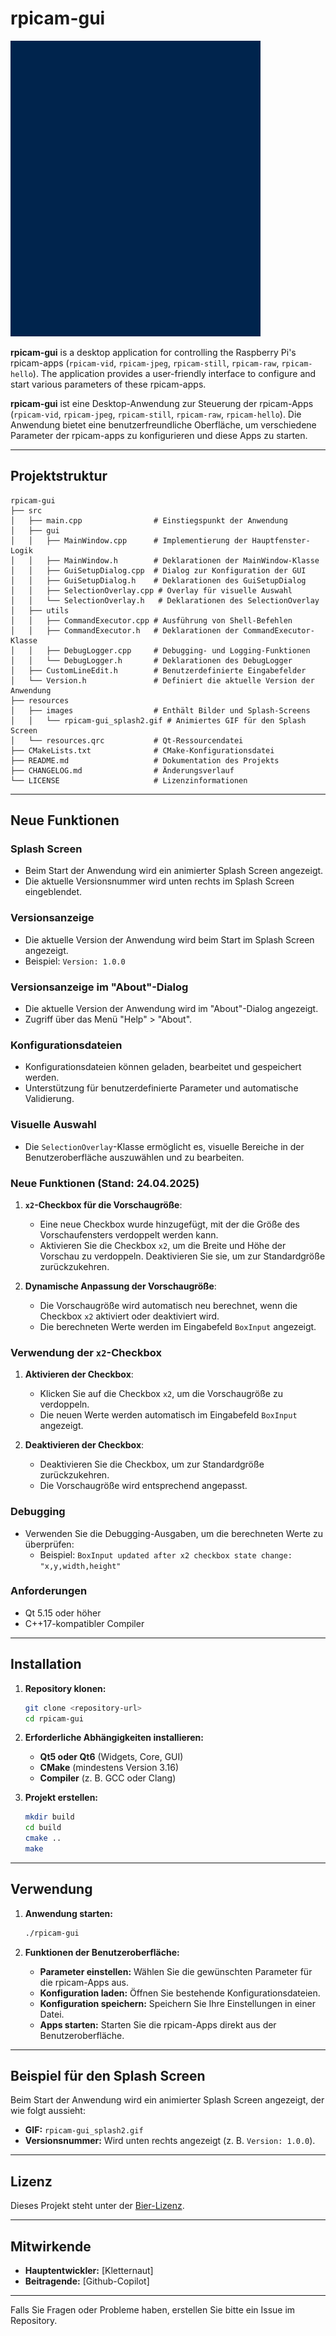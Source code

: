 # rpicam-gui

![Splash Screen](resources/images/rpicam-gui_splash2.gif)


**rpicam-gui** is a desktop application for controlling the Raspberry Pi's rpicam-apps (`rpicam-vid`, `rpicam-jpeg`, `rpicam-still`, `rpicam-raw`, `rpicam-hello`). The application provides a user-friendly interface to configure and start various parameters of these rpicam-apps.

**rpicam-gui** ist eine Desktop-Anwendung zur Steuerung der rpicam-Apps (`rpicam-vid`, `rpicam-jpeg`, `rpicam-still`, `rpicam-raw`, `rpicam-hello`). Die Anwendung bietet eine benutzerfreundliche Oberfläche, um verschiedene Parameter der rpicam-apps zu konfigurieren und diese Apps zu starten.

---

## **Projektstruktur**

```
rpicam-gui
├── src
│   ├── main.cpp                # Einstiegspunkt der Anwendung
│   ├── gui
│   │   ├── MainWindow.cpp      # Implementierung der Hauptfenster-Logik
│   │   ├── MainWindow.h        # Deklarationen der MainWindow-Klasse
│   │   ├── GuiSetupDialog.cpp  # Dialog zur Konfiguration der GUI
│   │   ├── GuiSetupDialog.h    # Deklarationen des GuiSetupDialog
│   │   ├── SelectionOverlay.cpp # Overlay für visuelle Auswahl
│   │   └── SelectionOverlay.h   # Deklarationen des SelectionOverlay
│   ├── utils
│   │   ├── CommandExecutor.cpp # Ausführung von Shell-Befehlen
│   │   ├── CommandExecutor.h   # Deklarationen der CommandExecutor-Klasse
│   │   ├── DebugLogger.cpp     # Debugging- und Logging-Funktionen
│   │   └── DebugLogger.h       # Deklarationen des DebugLogger
│   ├── CustomLineEdit.h        # Benutzerdefinierte Eingabefelder
│   └── Version.h               # Definiert die aktuelle Version der Anwendung
├── resources
│   ├── images                  # Enthält Bilder und Splash-Screens
│   │   └── rpicam-gui_splash2.gif # Animiertes GIF für den Splash Screen
│   └── resources.qrc           # Qt-Ressourcendatei
├── CMakeLists.txt              # CMake-Konfigurationsdatei
├── README.md                   # Dokumentation des Projekts
├── CHANGELOG.md                # Änderungsverlauf
└── LICENSE                     # Lizenzinformationen
```

---

## **Neue Funktionen**

### **Splash Screen**
- Beim Start der Anwendung wird ein animierter Splash Screen angezeigt.
- Die aktuelle Versionsnummer wird unten rechts im Splash Screen eingeblendet.

### **Versionsanzeige**
- Die aktuelle Version der Anwendung wird beim Start im Splash Screen angezeigt.
- Beispiel: `Version: 1.0.0`

### **Versionsanzeige im "About"-Dialog**
- Die aktuelle Version der Anwendung wird im "About"-Dialog angezeigt.
- Zugriff über das Menü "Help" > "About".

### **Konfigurationsdateien**
- Konfigurationsdateien können geladen, bearbeitet und gespeichert werden.
- Unterstützung für benutzerdefinierte Parameter und automatische Validierung.

### **Visuelle Auswahl**
- Die `SelectionOverlay`-Klasse ermöglicht es, visuelle Bereiche in der Benutzeroberfläche auszuwählen und zu bearbeiten.

### Neue Funktionen (Stand: 24.04.2025)

1. **`x2`-Checkbox für die Vorschaugröße**:
   - Eine neue Checkbox wurde hinzugefügt, mit der die Größe des Vorschaufensters verdoppelt werden kann.
   - Aktivieren Sie die Checkbox `x2`, um die Breite und Höhe der Vorschau zu verdoppeln. Deaktivieren Sie sie, um zur Standardgröße zurückzukehren.

2. **Dynamische Anpassung der Vorschaugröße**:
   - Die Vorschaugröße wird automatisch neu berechnet, wenn die Checkbox `x2` aktiviert oder deaktiviert wird.
   - Die berechneten Werte werden im Eingabefeld `BoxInput` angezeigt.

### Verwendung der `x2`-Checkbox

1. **Aktivieren der Checkbox**:
   - Klicken Sie auf die Checkbox `x2`, um die Vorschaugröße zu verdoppeln.
   - Die neuen Werte werden automatisch im Eingabefeld `BoxInput` angezeigt.

2. **Deaktivieren der Checkbox**:
   - Deaktivieren Sie die Checkbox, um zur Standardgröße zurückzukehren.
   - Die Vorschaugröße wird entsprechend angepasst.

### Debugging

- Verwenden Sie die Debugging-Ausgaben, um die berechneten Werte zu überprüfen:
  - Beispiel: `BoxInput updated after x2 checkbox state change: "x,y,width,height"`

### Anforderungen

- Qt 5.15 oder höher
- C++17-kompatibler Compiler

---

## **Installation**

1. **Repository klonen:**
   ```bash
   git clone <repository-url>
   cd rpicam-gui
   ```

2. **Erforderliche Abhängigkeiten installieren:**
   - **Qt5 oder Qt6** (Widgets, Core, GUI)
   - **CMake** (mindestens Version 3.16)
   - **Compiler** (z. B. GCC oder Clang)

3. **Projekt erstellen:**
   ```bash
   mkdir build
   cd build
   cmake ..
   make
   ```

---

## **Verwendung**

1. **Anwendung starten:**
   ```bash
   ./rpicam-gui
   ```

2. **Funktionen der Benutzeroberfläche:**
   - **Parameter einstellen:** Wählen Sie die gewünschten Parameter für die rpicam-Apps aus.
   - **Konfiguration laden:** Öffnen Sie bestehende Konfigurationsdateien.
   - **Konfiguration speichern:** Speichern Sie Ihre Einstellungen in einer Datei.
   - **Apps starten:** Starten Sie die rpicam-Apps direkt aus der Benutzeroberfläche.

---

## **Beispiel für den Splash Screen**

Beim Start der Anwendung wird ein animierter Splash Screen angezeigt, der wie folgt aussieht:

- **GIF:** `rpicam-gui_splash2.gif`
- **Versionsnummer:** Wird unten rechts angezeigt (z. B. `Version: 1.0.0`).

---

## **Lizenz**

Dieses Projekt steht unter der [Bier-Lizenz](LICENSE).

---

## **Mitwirkende**

- **Hauptentwickler:** [Kletternaut]
- **Beitragende:** [Github-Copilot]

---

Falls Sie Fragen oder Probleme haben, erstellen Sie bitte ein Issue im Repository.
